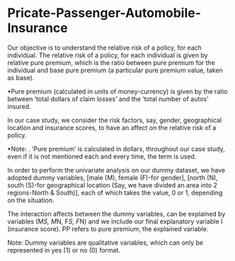 # Pricate-Passenger-Automobile-Insurance

Our objective is to understand the relative risk of a policy, for each individual.
The relative risk of a policy, for each individual is given by relative pure premium, which is the ratio between pure premium for the individual and base pure premium (a particular pure premium value, taken as base).  

•Pure premium (calculated in units of money-currency) is given by the ratio between ‘total
dollars of claim losses’ and the ‘total number of autos’ insured. 

In our case study, we consider the risk factors, say, gender, geographical location and insurance scores, to have an affect on the relative risk of a policy.


•Note: . ‘Pure premium’ is
calculated in dollars, throughout our case study, even if it is
not mentioned each and every time, the term is used.

In order to perform the univariate analysis on our dummy dataset, we have adopted dummy variables, [male (M), female (F)-for gender], [north (N), south (S)-for geographical location (Say, we have divided an area into 2 regions-North & South)], each of which takes the value, 0 or 1, depending on the situation.

The interaction affects between the dummy variables, can be explained by variables (M*S, M*N, F*S, F*N) and we include our final explanatory variable I (insurance score). PP refers to pure premium, the explained variable.

Note: Dummy variables are qualitative variables, which can only be represented in yes (1) or no (0) format. 


